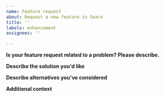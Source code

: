 ```yaml
---
name: Feature request
about: Request a new feature in Searx
title: ''
labels: enhancement
assignees: ''

---
```

<!-- PLEASE FILL THESE FIELDS, IT REALLY HELPS THE MAINTAINERS OF SEARX -->

**Is your feature request related to a problem? Please describe.**
<!-- A clear and concise description of what the problem is. Ex. I'm always frustrated when [...] -->

**Describe the solution you'd like**
<!-- A clear and concise description of what you want to happen. -->

**Describe alternatives you've considered**
<!-- A clear and concise description of any alternative solutions or features you've considered. -->

**Additional context**
<!-- Add any other context or screenshots about the feature request here. -->
